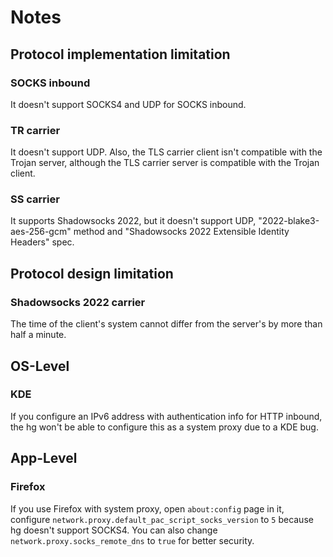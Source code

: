 # Notes

## Protocol implementation limitation

### SOCKS inbound

It doesn't support SOCKS4 and UDP for SOCKS inbound.

### TR carrier

It doesn't support UDP. Also, the TLS carrier client isn't compatible with the Trojan server, although the TLS carrier
server is compatible with the Trojan client.

### SS carrier

It supports Shadowsocks 2022, but it doesn't support UDP, "2022-blake3-aes-256-gcm" method and "Shadowsocks 2022
Extensible Identity Headers" spec.

## Protocol design limitation

### Shadowsocks 2022 carrier

The time of the client's system cannot differ from the server's by more than half a minute.

## OS-Level

### KDE

If you configure an IPv6 address with authentication info for HTTP inbound, the hg won't be able to configure this as a
system proxy due to a KDE bug.

## App-Level

### Firefox
If you use Firefox with system proxy, open `about:config` page in it, configure `network.proxy.default_pac_script_socks_version`
to `5` because hg doesn't support SOCKS4. You can also change `network.proxy.socks_remote_dns` to `true` for better security.
